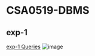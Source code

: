 # CSA0519-DBMS
## exp-1
[exp-1 Queries](https://github.com/srinu9496/CSA0519-DBMS.git)
![image](https://user-images.githubusercontent.com/113224102/191215167-029afc15-3f59-422d-937d-db141a5a8e17.png)
